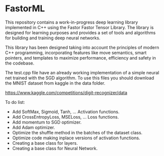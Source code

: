 # FastorML
This repository contains a work-in-progress deep learning library implemented in C++ using the Fastor Fastor Tensor Library. The library is designed for learning purposes and provides a set of tools and algorithms for building and training deep neural networks.

This library has been designed taking into account the principles of modern C++ programming, incorporating features like move semantics, smart pointers, and templates to maximize performance, efficiency and safety in the codebase.

The test.cpp file have an already working implementation of a simple neural net trained with the SGD algorithm. To use this files you should download the MNIST dataset from kaggle in the data folder.

https://www.kaggle.com/competitions/digit-recognizer/data

To do list:

* Add SoftMax, Sigmoid, Tanh, ... Activation functions. 
* Add CrossEntropyLoss, MSELoss, ... Loss functions.
* Add momentum to SGD optimizer.
* Add Adam optimizer.
* Optimize the shuffle method in the batches of the dataset class.
* Optimize code making inplace versions of activation functions.
* Creating a base class for layers. 
* Creating a base class for Neural Network.
